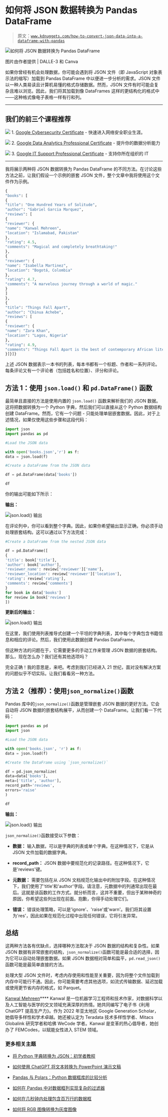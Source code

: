 # 如何将 JSON 数据转换为 Pandas DataFrame

> 原文：[`www.kdnuggets.com/how-to-convert-json-data-into-a-dataframe-with-pandas`](https://www.kdnuggets.com/how-to-convert-json-data-into-a-dataframe-with-pandas)

![如何将 JSON 数据转换为 Pandas DataFrame](img/fa74b95a9eefac11201e50b260ab9d9f.png)

图片由作者提供 | DALLE-3 和 Canva

如果你曾经有机会处理数据，你可能会遇到将 JSON 文件（即 JavaScript 对象表示法的缩写）加载到 Pandas DataFrame 中以便进一步分析的需求。JSON 文件以一种人类易读且计算机易懂的格式存储数据。然而，JSON 文件有时可能会复杂且难以浏览。因此，我们将其加载到像 DataFrames 这样的更结构化的格式中——这种格式像电子表格一样有行和列。

* * *

## 我们的前三个课程推荐

![](img/0244c01ba9267c002ef39d4907e0b8fb.png) 1\. [Google Cybersecurity Certificate](https://www.kdnuggets.com/google-cybersecurity) - 快速进入网络安全职业生涯。

![](img/e225c49c3c91745821c8c0368bf04711.png) 2\. [Google Data Analytics Professional Certificate](https://www.kdnuggets.com/google-data-analytics) - 提升你的数据分析能力

![](img/0244c01ba9267c002ef39d4907e0b8fb.png) 3\. [Google IT Support Professional Certificate](https://www.kdnuggets.com/google-itsupport) - 支持你所在组织的 IT

* * *

我将展示两种将 JSON 数据转换为 Pandas DataFrame 的不同方法。在讨论这些方法之前，让我们假设一个示例的嵌套 JSON 文件，整个文章中我将使用这个文件作为示例。

```py
{
"books": [
{
"title": "One Hundred Years of Solitude",
"author": "Gabriel Garcia Marquez",
"reviews": [
{
"reviewer": {
"name": "Kanwal Mehreen",
"location": "Islamabad, Pakistan"
},
"rating": 4.5,
"comments": "Magical and completely breathtaking!"
},
{
"reviewer": {
"name": "Isabella Martinez",
"location": "Bogotá, Colombia"
},
"rating": 4.7,
"comments": "A marvelous journey through a world of magic."
}
]
},
{
"title": "Things Fall Apart",
"author": "Chinua Achebe",
"reviews": [
{
"reviewer": {
"name": "Zara Khan",
"location": "Lagos, Nigeria"
},
"rating": 4.9,
"comments": "Things Fall Apart is the best of contemporary African literature."
}]}]} 
```

上述 JSON 数据表示一本书的列表，每本书都有一个标题、作者和一系列评论。每条评论又有一个评论者（包括姓名和位置）、评分和评论。

## 方法 1：使用 `json.load()` 和 `pd.DataFrame()` 函数

最简单且直接的方法是使用内置的 `json.load()` 函数来解析我们的 JSON 数据。这将把数据转换为一个 Python 字典，然后我们可以直接从这个 Python 数据结构创建 DataFrame。然而，它有一个问题 - 只能处理单层嵌套数据。因此，对于上述情况，如果仅使用这些步骤和这段代码：

```py
import json
import pandas as pd

#Load the JSON data

with open('books.json','r') as f:
data = json.load(f)

#Create a DataFrame from the JSON data

df = pd.DataFrame(data['books'])

df
```

你的输出可能如下所示：

**输出：**

![json.load() 输出](img/d6a0bc76237fccb0517b96e06c256f35.png)

在评论列中，你可以看到整个字典。因此，如果你希望输出显示正确，你必须手动处理嵌套结构。这可以通过以下方法完成：

```py
#Create a DataFrame from the nested JSON data

df = pd.DataFrame([
{
'title': book['title'],
'author': book['author'],
'reviewer_name': review['reviewer']['name'],
'reviewer_location': review['reviewer']['location'],
'rating': review['rating'],
'comments': review['comments']
}
for book in data['books']
for review in book['reviews']
]) 
```

**更新后的输出：**

![json.load() 输出](img/71a41ceca3f53ee5d93f7cb39d2a0373.png)

在这里，我们使用列表推导式创建一个平坦的字典列表，其中每个字典包含书籍信息和相应的评论。然后，我们使用此数据创建 Pandas DataFrame。

但这种方法的问题在于，它需要更多的手动工作来管理 JSON 数据的嵌套结构。那么，现在怎么办？我们还有其他选项吗？

完全正确！我的意思是，来吧。考虑到我们已经进入 21 世纪，面对没有解决方案的问题似乎不切实际。让我们看看另一种方法。

## 方法 2（推荐）：使用`json_normalize()`函数

Pandas 库中的`json_normalize()`函数是管理嵌套 JSON 数据的更好方法。它会自动将 JSON 数据的嵌套结构展平，从而创建一个 DataFrame。让我们看一下代码：

```py
import pandas as pd
import json

#Load the JSON data

with open('books.json', 'r') as f:
data = json.load(f)

#Create the DataFrame using `json_normalize()`

df = pd.json_normalize(
data=data['books'],
meta=['title', 'author'],
record_path='reviews',
errors='raise'
)

df 
```

**输出：**

![json.load() 输出](img/635999752d1f4cf50ebdfcd910803e24.png)

`json_normalize()`函数接受以下参数：

+   **数据：** 输入数据，可以是字典的列表或单个字典。在这种情况下，它是从 JSON 文件加载的数据字典。

+   **record_path：** JSON 数据中要规范化的记录路径。在这种情况下，它是'reviews'键。

+   **元数据：** 需要包括在从 JSON 文档规范化输出中的附加字段。在这种情况下，我们使用了'title'和'author'字段。请注意，元数据中的列通常出现在最后。这就是该函数的工作方式。就分析而言，这并不重要，但出于某种神奇的原因，你希望这些列出现在前面。抱歉，你得手动处理它们。

+   **错误：** 错误处理策略，可以是'ignore'、'raise'或'warn'。我们将其设置为'res'，因此如果在规范化过程中出现任何错误，它将引发异常。

## 总结

这两种方法各有优缺点，选择哪种方法取决于 JSON 数据的结构和复杂性。如果 JSON 数据有非常嵌套的结构，`json_normalize()`函数可能是最合适的选择，因为它可以自动处理嵌套数据。如果 JSON 数据相对简单和扁平，`pd.read_json()`函数可能是最简单直接的方法。

处理大型 JSON 文件时，考虑内存使用和性能至关重要，因为将整个文件加载到内存中可能行不通。因此，你可能需要考虑其他选项，如流式传输数据、延迟加载或使用更节省内存的格式，如 Parquet。

**[](https://www.linkedin.com/in/kanwal-mehreen1/)**[Kanwal Mehreen](https://www.linkedin.com/in/kanwal-mehreen1/)**** Kanwal 是一位机器学习工程师和技术作家，对数据科学以及人工智能与医学的交叉领域充满深厚的热情。她共同编写了电子书《利用 ChatGPT 提高生产力》。作为 2022 年亚太地区 Google Generation Scholar，她倡导多样性和学术卓越。她还被认定为 Teradata 技术多样性学者、Mitacs Globalink 研究学者和哈佛 WeCode 学者。Kanwal 是变革的热心倡导者，她创办了 FEMCodes，以赋能女性进入 STEM 领域。

### 更多相关主题

+   [将 Python 字典转换为 JSON：初学者教程](https://www.kdnuggets.com/convert-python-dict-to-json-a-tutorial-for-beginners)

+   [如何使用 ChatGPT 将文本转换为 PowerPoint 演示文稿](https://www.kdnuggets.com/2023/08/chatgpt-convert-text-powerpoint-presentation.html)

+   [Pandas 与 Polars：Python 数据框库的比较分析](https://www.kdnuggets.com/pandas-vs-polars-a-comparative-analysis-of-python-dataframe-libraries)

+   [如何在 Pandas 中对数据框列实现复杂的过滤器](https://www.kdnuggets.com/how-to-implement-complex-filters-on-dataframe-columns-with-pandas)

+   [如何在几秒钟内处理包含百万行的数据框](https://www.kdnuggets.com/2022/01/process-dataframe-millions-rows-seconds.html)

+   [如何将 RGB 图像转换为灰度图像](https://www.kdnuggets.com/2019/12/convert-rgb-image-grayscale.html)
